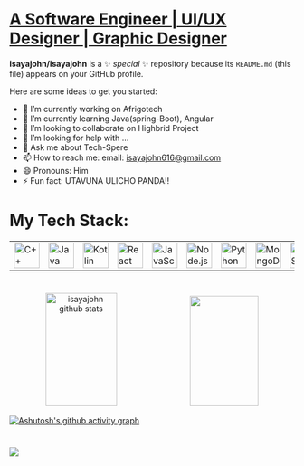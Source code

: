 
# <a href ="" >A Software Engineer | UI/UX Designer | Graphic Designer </a>
**isayajohn/isayajohn** is a ✨ _special_ ✨ repository because its `README.md` (this file) appears on your GitHub profile.

Here are some ideas to get you started:

- 🔭 I’m currently working on Afrigotech
- 🌱 I’m currently learning Java(spring-Boot), Angular
- 👯 I’m looking to collaborate on Highbrid Project
- 🤔 I’m looking for help with ...
- 💬 Ask me about Tech-Spere
- 📫 How to reach me: email: isayajohn616@gmail.com
- 😄 Pronouns: Him
- ⚡ Fun fact: UTAVUNA ULICHO PANDA!!

 
 
 
 
#
# My Tech Stack:
 
<table>
  <tr>
    <td><img width="45" src="https://user-images.githubusercontent.com/25181517/192106073-90fffafe-3562-4ff9-a37e-c77a2da0ff58.png" alt="C++" title="C++"/></td>
    <td><img width="45" src="https://user-images.githubusercontent.com/25181517/117201156-9a724800-adec-11eb-9a9d-3cd0f67da4bc.png" alt="Java" title="Java"/></td>
    <td><img width="45" src="https://user-images.githubusercontent.com/25181517/184931962-13f75f5f-4c79-4ed1-b610-15d85c3dffe0.png" alt="Kotlin" title="Kotlin"/></td>
    <td><img width="45" src="https://user-images.githubusercontent.com/25181517/183897015-94a058a6-b86e-4e42-a37f-bf92061753e5.png" alt="React" title="React"/></td>
    <td><img width="45" src="https://user-images.githubusercontent.com/25181517/117447155-6a868a00-af3d-11eb-9cfe-245df15c9f3f.png" alt="JavaScript" title="JavaScript"/></td>
    <td><img width="45" src="https://user-images.githubusercontent.com/25181517/183568594-85e280a7-0d7e-4d1a-9028-c8c2209e073c.png" alt="Node.js" title="Node.js"/></td>
    <td><img width="45" src="https://user-images.githubusercontent.com/25181517/183423507-c056a6f9-1ba8-4312-a350-19bcbc5a8697.png" alt="Python" title="Python"/></td>
    <td><img width="45" src="https://user-images.githubusercontent.com/25181517/183911544-95ad6b4c-189f-4f03-8f67-4901d4e616be.png" alt="MongoDB" title="MongoDB"/></td>
    <td><img width="45" src="https://user-images.githubusercontent.com/25181517/192107858-fe19f043-c502-4009-8c47-476fc89718ad.png" alt="REST API" title="REST API"/></td>
  </tr>
</table>

 
 
#
 
<div align="center">
<img
    width="50%"
    height="200px"
    src="https://github-readme-stats.vercel.app/api?username=isayajohn&show_icons=true&count_private=true&hide_border=true&title_color=008B8B&icon_color=00FFFF&text_color=1E90FF&bg_color=0d1117"
    alt="isayajohn github stats"
  />
<img
    width="49%"
    height="195px"
    src="https://github-readme-stats.vercel.app/api/top-langs/?username=isayajohn&layout=compact&hide_border=true&title_color=008B8B&text_color=1E90FF&bg_color=0d1117"
  />
</div>
 
[![Ashutosh's github activity
graph](https://github-readme-activity-graph.vercel.app/graph?username=isayajohn&bg_color=0d1117&color=5f9ea0&line=00ffff&area_color=008080&point=fcfcfc&area=true&hide_border=true)](https://github.com/ashutosh00710/github-readme-activity-graph)
 
 
#
[![](https://visitcount.itsvg.in/api?id=jovination&icon=0&color=0)](https://visitcount.itsvg.in)
 
